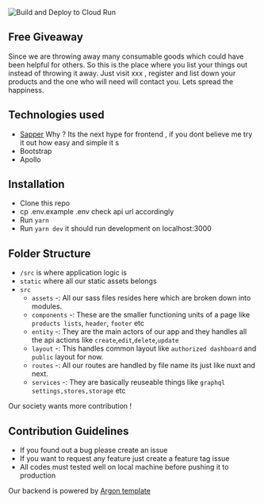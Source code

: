 ![Build and Deploy to Cloud Run](https://github.com/ujwaldhakal/things-for-granted-svelte/workflows/Build%20and%20Deploy%20to%20Cloud%20Run/badge.svg)
## Free Giveaway

Since we are throwing away many consumable goods which could have been helpful for others. 
So this is the place where you list your things out instead of throwing it away. Just visit xxx , register and list down
your products and the one who will need will contact you. Lets spread the happiness.

## Technologies used 

* [Sapper](https://sapper.svelte.dev/) Why ? Its the next hype for frontend , if you dont believe me try it out how easy 
and simple it s
* Bootstrap 
* Apollo 

## Installation
* Clone this repo
* cp .env.example .env  check api url accordingly
* Run `yarn`
* Run `yarn dev` it should run development on localhost:3000

## Folder Structure

* `/src` is where application logic is
* `static` where all our static assets belongs 
* `src`
    * `assets` -: All our sass files resides here which are broken down into modules.
    * `components` -: These are the smaller functioning units of a page like `products lists`, `header`, `footer` etc
    * `entity` -: They are the main actors of our app and they handles all the api actions like `create`,`edit`,`delete`,`update`
    * `layout` -: This handles common layout like `authorized dashboard` and `public` layout for now.
    * `routes` -: All our routes are handled by file name its just like nuxt and next.
    * `services` -: They are basically reuseable things like `graphql settings,stores,storage` etc  
    
    

Our society wants more contribution !

## Contribution Guidelines
* If you found out a bug please create an issue
* If you want to request any feature just create a feature tag issue
* All codes must tested well on local machine before pushing it to production
 
Our backend is powered by [Argon template](https://www.creative-tim.com/product/argon-dashboard) 
